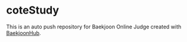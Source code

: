 # coteStudy
This is an auto push repository for Baekjoon Online Judge created with [BaekjoonHub](https://github.com/BaekjoonHub/BaekjoonHub).

